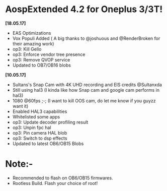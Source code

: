 # AospExtended 4.2 for Oneplus 3/3T!

**[18.05.17]**

- EAS Optimizations
- Vox Populi Added ( A big thanks to @joshuous and @RenderBroken for their amazing work)
- op3: Kill Gello 
- op3: Enforce vendor tree presence 
- op3: Remove QVOP service
- Updated to OB7/OB16 blobs 

**[10.05.17]**

- Sultans's Snap Cam with 4K UHD recording and EIS 
credits @Sultanxda
- Still using hal3 (I kinda like how Snap cam and google cam performs in hal3)
- 1080 @60fps ;-; (I want to kill OOS cam, do let me know if you guyzz want it)
- Enabled HAL3 capabilities
- Whitelisted some apps
- op3: Update decoder profiling result
- op3: Unpin fpc hal
- op3: Pin camera HAL blob 
- op3: Switch to dsp effects
- Updated to latest OB6/OB15 Blobs

# Note:-
- Recommended to flash on OB6/OB15 firmwares.
- Rootless Build. Flash your choice of root!

